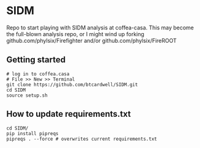 # SIDM
Repo to start playing with SIDM analysis at coffea-casa. This may become the full-blown analysis repo, or I might wind up forking github.com/phylsix/Firefighter and/or github.com/phylsix/FireROOT

## Getting started
```
# log in to coffea.casa
# File >> New >> Terminal
git clone https://github.com/btcardwell/SIDM.git
cd SIDM
source setup.sh
```

## How to update requirements.txt
```
cd SIDM/
pip install pipreqs
pipreqs . --force # overwrites current requirements.txt 
```

